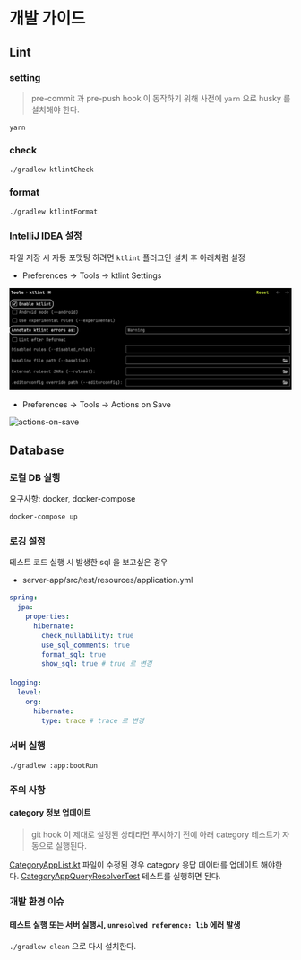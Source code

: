 # 개발 가이드

## Lint

### setting

> pre-commit 과 pre-push hook 이 동작하기 위해 사전에 `yarn` 으로 husky 를 설치해야 한다.

```shell
yarn
```

### check

```shell
./gradlew ktlintCheck
```

### format

```shell
./gradlew ktlintFormat
```

### IntelliJ IDEA 설정

파일 저장 시 자동 포맷팅 하려면 `ktlint` 플러그인 설치 후 아래처럼 설정

- Preferences -> Tools -> ktlint Settings

![ktlint](./image/ktlint.png)

- Preferences -> Tools -> Actions on Save

![actions-on-save](./image/actions-on-save.png)

## Database

### 로컬 DB 실행

요구사항: docker, docker-compose

```shell
docker-compose up
```

### 로깅 설정

테스트 코드 실행 시 발생한 sql 을 보고싶은 경우

- server-app/src/test/resources/application.yml

```yaml
spring:
  jpa:
    properties:
      hibernate:
        check_nullability: true
        use_sql_comments: true
        format_sql: true
        show_sql: true # true 로 변경

logging:
  level:
    org:
      hibernate:
        type: trace # trace 로 변경
```

### 서버 실행

```shell
./gradlew :app:bootRun
```

### 주의 사항

#### category 정보 업데이트

> git hook 이 제대로 설정된 상태라면 푸시하기 전에 아래 category 테스트가 자동으로 실행된다.

[CategoryAppList.kt](server-app/src/main/kotlin/com/santaclose/app/category/controller/dto/CategoryAppList.kt)
파일이 수정된 경우 category 응답 데이터를 업데이트 해야한다.
[CategoryAppQueryResolverTest](server-app/src/test/kotlin/com/santaclose/app/category/controller/CategoryAppControllerTest.kt)
테스트를 실행하면 된다.

### 개발 환경 이슈

#### 테스트 실행 또는 서버 실행시, `unresolved reference: lib` 에러 발생

`./gradlew clean` 으로 다시 설치한다. 
